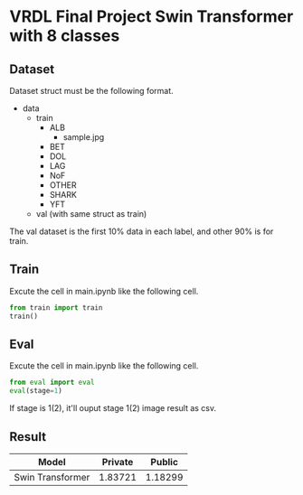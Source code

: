 # VRDL Final Project Swin Transformer with 8 classes

## Dataset

Dataset struct must be the following format.

- data
  - train
    - ALB
      - sample.jpg
    - BET
    - DOL
    - LAG
    - NoF
    - OTHER
    - SHARK
    - YFT
  - val (with same struct as train)

The val dataset is the first 10% data in each label, and other 90% is for train.

## Train

Excute the cell in main.ipynb like the following cell.

```python
from train import train
train()
```

## Eval

Excute the cell in main.ipynb like the following cell.

```python
from eval import eval
eval(stage=1)
```

If stage is 1(2), it'll ouput stage 1(2) image result as csv.

## Result

| Model            | Private | Public  |
| ---------------- | ------- | ------- |
| Swin Transformer | 1.83721 | 1.18299 |
